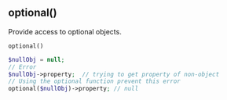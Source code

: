 ## optional()
Provide access to optional objects.

```optional()```

```php
$nullObj = null;
// Error
$nullObj->property;  // trying to get property of non-object
// Using the optional function prevent this error
optional($nullObj)->property; // null
```